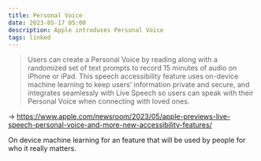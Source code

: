 ```yaml
---
title: Personal Voice
date: 2023-05-17 05:00
description: Apple introduces Personal Voice
tags: linked
---
```


> Users can create a Personal Voice by reading along with a randomized set of text prompts to record 15 minutes of audio on iPhone or iPad. This speech accessibility feature uses on-device machine learning to keep users’ information private and secure, and integrates seamlessly with Live Speech so users can speak with their Personal Voice when connecting with loved ones.

→ https://www.apple.com/newsroom/2023/05/apple-previews-live-speech-personal-voice-and-more-new-accessibility-features/

On device machine learning for an feature that will be used by people for who it really matters.
